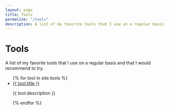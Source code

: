 ```yaml
---
layout: page
title: Tools
permalink: "/tools"
description: A list of my favorite tools that I use on a regular basis and that I would recommend to try.
---
```


<h1>Tools</h1>

<p>A list of my favorite tools that I use on a regular basis and that I would recommend to try.</p>

<!-- <hr><hr/> -->

<!-- <div>
  {% if page.layout != 'tools' %}
    {% for tool in site.tools %}
      {% for tag in tool.tags %}
        <a href="#{{ tag | slugify }}" class="post-tag">{{ tag }}</a>
      {% endfor %}
    {% endfor | uniq %}
  {% endif %}
</div> -->

<ul>
  {% for tool in site.tools %}
    <li><a href="{{ tool.link }}" target="_blank">{{ tool.title }}</a></li>
    <p>{{ tool.description }}</p>
  {% endfor %}
</ul>